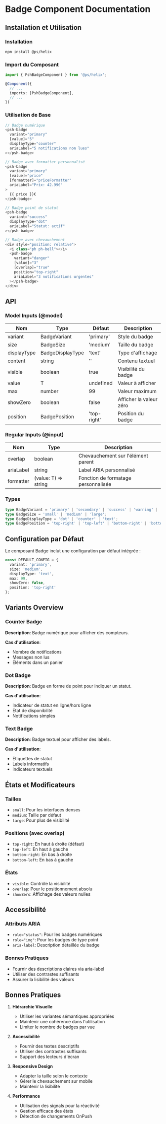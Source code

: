 # Badge Component Documentation

## Installation et Utilisation

### Installation

```bash
npm install @ps/helix
```

### Import du Composant

```typescript
import { PshBadgeComponent } from '@ps/helix';

@Component({
  // ...
  imports: [PshBadgeComponent],
  // ...
})
```

### Utilisation de Base

```typescript
// Badge numérique
<psh-badge
  variant="primary"
  [value]="5"
  displayType="counter"
  ariaLabel="5 notifications non lues"
></psh-badge>

// Badge avec formatter personnalisé
<psh-badge
  variant="primary"
  [value]="price"
  [formatter]="priceFormatter"
  ariaLabel="Prix: 42.99€"
>
  {{ price }}€
</psh-badge>

// Badge point de statut
<psh-badge
  variant="success"
  displayType="dot"
  ariaLabel="Statut: actif"
></psh-badge>

// Badge avec chevauchement
<div style="position: relative">
  <i class="ph ph-bell"></i>
  <psh-badge
    variant="danger"
    [value]="3"
    [overlap]="true"
    position="top-right"
    ariaLabel="3 notifications urgentes"
  ></psh-badge>
</div>
```

## API

### Model Inputs (@model)
| Nom | Type | Défaut | Description |
|-----|------|---------|-------------|
| variant | BadgeVariant | 'primary' | Style du badge |
| size | BadgeSize | 'medium' | Taille du badge |
| displayType | BadgeDisplayType | 'text' | Type d'affichage |
| content | string | '' | Contenu textuel |
| visible | boolean | true | Visibilité du badge |
| value | T | undefined | Valeur à afficher |
| max | number | 99 | Valeur maximum |
| showZero | boolean | false | Afficher la valeur zéro |
| position | BadgePosition | 'top-right' | Position du badge |

### Regular Inputs (@input)
| Nom | Type | Description |
|-----|------|-------------|
| overlap | boolean | Chevauchement sur l'élément parent |
| ariaLabel | string | Label ARIA personnalisé |
| formatter | (value: T) => string | Fonction de formatage personnalisée |

### Types

```typescript
type BadgeVariant = 'primary' | 'secondary' | 'success' | 'warning' | 'danger';
type BadgeSize = 'small' | 'medium' | 'large';
type BadgeDisplayType = 'dot' | 'counter' | 'text';
type BadgePosition = 'top-right' | 'top-left' | 'bottom-right' | 'bottom-left';
```

## Configuration par Défaut

Le composant Badge inclut une configuration par défaut intégrée :

```typescript
const DEFAULT_CONFIG = {
  variant: 'primary',
  size: 'medium',
  displayType: 'text',
  max: 99,
  showZero: false,
  position: 'top-right'
};
```

## Variants Overview

### Counter Badge
**Description**: Badge numérique pour afficher des compteurs.

**Cas d'utilisation**:
- Nombre de notifications
- Messages non lus
- Éléments dans un panier

### Dot Badge
**Description**: Badge en forme de point pour indiquer un statut.

**Cas d'utilisation**:
- Indicateur de statut en ligne/hors ligne
- État de disponibilité
- Notifications simples

### Text Badge
**Description**: Badge textuel pour afficher des labels.

**Cas d'utilisation**:
- Étiquettes de statut
- Labels informatifs
- Indicateurs textuels

## États et Modificateurs

### Tailles
- `small`: Pour les interfaces denses
- `medium`: Taille par défaut
- `large`: Pour plus de visibilité

### Positions (avec overlap)
- `top-right`: En haut à droite (défaut)
- `top-left`: En haut à gauche
- `bottom-right`: En bas à droite
- `bottom-left`: En bas à gauche

### États
- `visible`: Contrôle la visibilité
- `overlap`: Pour le positionnement absolu
- `showZero`: Affichage des valeurs nulles

## Accessibilité

### Attributs ARIA
- `role="status"`: Pour les badges numériques
- `role="img"`: Pour les badges de type point
- `aria-label`: Description détaillée du badge

### Bonnes Pratiques
- Fournir des descriptions claires via aria-label
- Utiliser des contrastes suffisants
- Assurer la lisibilité des valeurs

## Bonnes Pratiques

1. **Hiérarchie Visuelle**
   - Utiliser les variantes sémantiques appropriées
   - Maintenir une cohérence dans l'utilisation
   - Limiter le nombre de badges par vue

2. **Accessibilité**
   - Fournir des textes descriptifs
   - Utiliser des contrastes suffisants
   - Support des lecteurs d'écran

3. **Responsive Design**
   - Adapter la taille selon le contexte
   - Gérer le chevauchement sur mobile
   - Maintenir la lisibilité

4. **Performance**
   - Utilisation des signals pour la réactivité
   - Gestion efficace des états
   - Détection de changements OnPush
